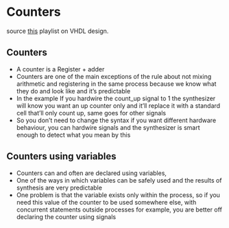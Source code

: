 # Counters
source [this](https://www.youtube.com/playlist?list=PLyWAP9QBe16p2HXVcyEgGAFicXJI797jK) playlist on VHDL design.

## Counters
   - A counter is a Register + adder 
   - Counters are one of the main exceptions of the rule about not mixing arithmetic and registering in the same process because we know what they do and look like and it’s predictable
   - In the example If you hardwire the count_up signal to 1 the synthesizer will know you want an up counter only and it’ll replace it with a standard cell that’ll only count up, same goes for other signals
   - So you don’t need to change the syntax if you want different hardware behaviour, you can hardwire signals and the synthesizer is smart enough to detect what you mean by this
      
## Counters using variables
- Counters can and often are declared using variables, 
- One of the ways in which variables can be safely used and the results of synthesis are very predictable
- One problem is that the variable exists only within the process, so if you need this value of the counter to be used somewhere else, with concurrent statements outside processes for example, you are better off declaring the counter using signals
  



